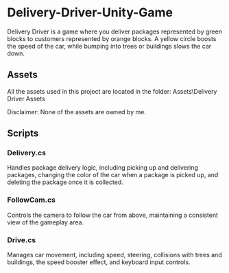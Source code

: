 # Delivery-Driver-Unity-Game
Delivery Driver is a game where you deliver packages represented by green blocks to customers represented by orange blocks.
A yellow circle boosts the speed of the car, while bumping into trees or buildings slows the car down.

## Assets

All the assets used in this project are located in the folder:
Assets\Delivery Driver Assets

Disclaimer: None of the assets are owned by me.

## Scripts

### Delivery.cs
Handles package delivery logic, including picking up and delivering packages, changing the color of the car when a package is picked up, and deleting the package once it is collected.

### FollowCam.cs
Controls the camera to follow the car from above, maintaining a consistent view of the gameplay area.

### Drive.cs
Manages car movement, including speed, steering, collisions with trees and buildings, the speed booster effect, and keyboard input controls.
